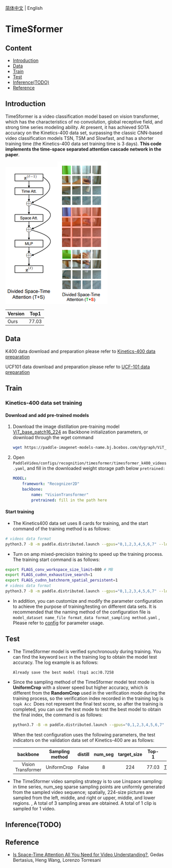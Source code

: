 [简体中文](../../../zh-CN/model_zoo/recognition/timesformer.md) | English

# TimeSformer

## Content

- [Introduction](#Introduction)
- [Data](#DATA)
- [Train](#Train)
- [Test](#Test)
- [Inference(TODO)](#Inference(TODO))
- [Reference](#Reference)


## Introduction

TimeSformer is a video classification model based on vision transformer, which has the characteristics of no convolution, global receptive field, and strong time series modeling ability. At present, it has achieved SOTA accuracy on the Kinetics-400 data set, surpassing the classic CNN-based video classification models TSN, TSM and Slowfast, and has a shorter training time (the Kinetics-400 data set training time is 3 days). **This code implements the time-space separated attention cascade network in the paper**.

<img src="../../../images/timesformer_attention_arch.png" alt="image-20210628210446041"/><img src="../../../images/timesformer_attention_visualize.png" alt ="image-20210628210446041" />

| Version | Top1 |
| :------ | :---: |
| Ours | 77.03 |


## Data

K400 data download and preparation please refer to [Kinetics-400 data preparation](../../dataset/k400.md)

UCF101 data download and preparation please refer to [UCF-101 data preparation](../../dataset/ucf101.md)


## Train

### Kinetics-400 data set training

#### Download and add pre-trained models

1. Download the image distillation pre-training model [ViT_base_patch16_224](https://paddle-imagenet-models-name.bj.bcebos.com/dygraph/ViT_base_patch16_224_pretrained.pdparams) as Backbone initialization parameters, or download through the wget command

   ```bash
   wget https://paddle-imagenet-models-name.bj.bcebos.com/dygraph/ViT_base_patch16_224_pretrained.pdparams
   ```

2. Open `PaddleVideo/configs/recognition/timesformer/timesformer_k400_videos.yaml`, and fill in the downloaded weight storage path below `pretrained:`

    ```yaml
    MODEL:
        framework: "Recognizer2D"
        backbone:
            name: "VisionTransformer"
            pretrained: fill in the path here
    ```

#### Start training

- The Kinetics400 data set uses 8 cards for training, and the start command of the training method is as follows:

```bash
# videos data format
python3.7 -B -m paddle.distributed.launch --gpus="0,1,2,3,4,5,6,7" --log_dir=log_timesformer main.py --validate -c configs/recognition/ timesformer/timesformer_k400_videos.yaml
```

- Turn on amp mixed-precision training to speed up the training process. The training start command is as follows:

```bash
export FLAGS_conv_workspace_size_limit=800 # MB
export FLAGS_cudnn_exhaustive_search=1
export FLAGS_cudnn_batchnorm_spatial_persistent=1
# videos data format
python3.7 -B -m paddle.distributed.launch --gpus="0,1,2,3,4,5,6,7" --log_dir=log_timesformer main.py --validate -c configs/recognition/ timesformer/timesformer_k400_videos.yaml
```

- In addition, you can customize and modify the parameter configuration to achieve the purpose of training/testing on different data sets. It is recommended that the naming method of the configuration file is `model_dataset name_file format_data format_sampling method.yaml` , Please refer to [config](../../tutorials/config.md) for parameter usage.


## Test

- The TimeSformer model is verified synchronously during training. You can find the keyword `best` in the training log to obtain the model test accuracy. The log example is as follows:

  ```
  Already save the best model (top1 acc)0.7258
  ```

- Since the sampling method of the TimeSformer model test mode is **UniformCrop** with a slower speed but higher accuracy, which is different from the **RandomCrop** used in the verification mode during the training process, so the verification index recorded in the training log is `topk Acc `Does not represent the final test score, so after the training is completed, you can use the test mode to test the best model to obtain the final index, the command is as follows:

  ```bash
  python3.7 -B -m paddle.distributed.launch --gpus="0,1,2,3,4,5,6,7" --log_dir=log_timesformer main.py --test -c configs/recognition/ timesformer/timesformer_k400_videos.yaml -w "output/TimeSformer/TimeSformer_best.pdparams"
  ```


  When the test configuration uses the following parameters, the test indicators on the validation data set of Kinetics-400 are as follows:
  

  | backbone | Sampling method | distill | num_seg | target_size | Top-1 | checkpoints |
  | :----------------: | :-------------: | :-----: | :-----: | :---------: | :----: | :----------------------------------------------------------: |
  | Vision Transformer | UniformCrop | False | 8 | 224 | 77.03 | [TimeSformer_k400.pdparams]() |


- The TimeSformer video sampling strategy is to use Linspace sampling: in time series, num_seg sparse sampling points are uniformly generated from the sampled video sequence; spatially, 224-size pictures are sampled from the left, middle, and right or upper, middle, and lower regions. , A total of 3 sampling areas are obtained. A total of 1 clip is sampled for 1 video.

## Inference(TODO)

## Reference

- [Is Space-Time Attention All You Need for Video Understanding?](https://arxiv.org/pdf/2102.05095.pdf), Gedas Bertasius, Heng Wang, Lorenzo Torresani
